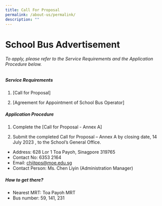 ```yaml
---
title: Call For Proposal
permalink: /about-us/permalink/
description: ""
---
```

# **School Bus Advertisement**
###### To apply, please refer to the Service Requirements and the Application Procedure below.

##### **Service Requirements**
1.	[Call for Proposal] 
 
2.	[Agreement for Appointment of School Bus Operator] 

##### **Application Procedure**

1. Complete the [Call for Proposal - Annex A] 

2. Submit the completed Call for Proposal – Annex A by closing date, 14 July 2023 , to the School’s General Office.

* Address: 628 Lor 1 Toa Payoh, Sinagpore 319765
* Contact No: 6353 2164 
* Email: chijtpps@moe.edu.sg
* Contact Person: Ms. Chen Liyin (Administration Manager)


##### **How to get there?**
* Nearest MRT: Toa Payoh MRT 
* Bus number: 59, 141, 231